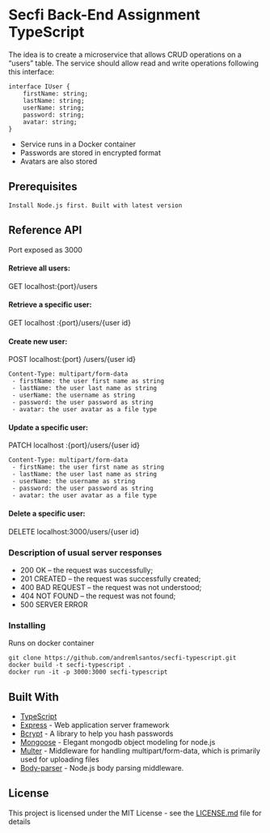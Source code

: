 # Secfi Back-End Assignment TypeScript

The idea is to create a microservice that allows CRUD operations on a “users” table. The service should allow read and write operations following this interface:

```
interface IUser {
    firstName: string;
    lastName: string;
    userName: string;
    password: string;
    avatar: string;
}
```

<ul>
    <li> Service runs in a Docker container </li>
    <li> Passwords are stored in encrypted format </li>
    <li> Avatars are also stored </li>
</ul>

## Prerequisites

```
Install Node.js first. Built with latest version
```

## Reference API

Port exposed as 3000

#### Retrieve all users:

GET localhost:{port}/users

#### Retrieve a specific user:

GET localhost :{port}/users/{user id}

#### Create new user:

POST localhost:{port} /users/{user id}

```
Content-Type: multipart/form-data
 - firstName: the user first name as string
 - lastName: the user last name as string
 - userName: the username as string
 - password: the user password as string
 - avatar: the user avatar as a file type
```

#### Update a specific user:

PATCH localhost :{port}/users/{user id}

```
Content-Type: multipart/form-data
 - firstName: the user first name as string
 - lastName: the user last name as string
 - userName: the username as string
 - password: the user password as string
 - avatar: the user avatar as a file type
```

#### Delete a specific user:

DELETE localhost:3000/users/{user id}

### Description of usual server responses

-   200 OK – the request was successfully;
-   201 CREATED – the request was successfully created;
-   400 BAD REQUEST – the request was not understood;
-   404 NOT FOUND – the request was not found;
-   500 SERVER ERROR

### Installing

Runs on docker container

```
git clone https://github.com/andremlsantos/secfi-typescript.git
docker build -t secfi-typescript .
docker run -it -p 3000:3000 secfi-typescript
```

## Built With

-   [TypeScript](https://www.npmjs.com/package/typescript)
-   [Express](https://expressjs.com/) - Web application server framework
-   [Bcrypt](https://www.npmjs.com/package/bcrypt) - A library to help you hash passwords
-   [Mongoose](https://mongoosejs.com/) - Elegant mongodb object modeling for node.js
-   [Multer](https://github.com/expressjs/multer) - Middleware for handling multipart/form-data, which is primarily used for uploading files
-   [Body-parser](https://github.com/expressjs/body-parser) - Node.js body parsing middleware.

## License

This project is licensed under the MIT License - see the [LICENSE.md](LICENSE.md) file for details
